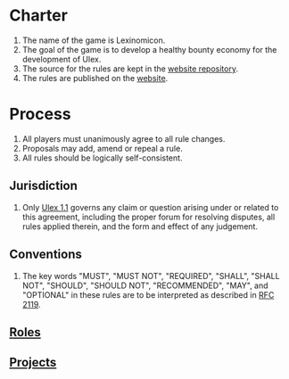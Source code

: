 # Charter

1. The name of the game is Lexinomicon.
1. The goal of the game is to develop a healthy bounty economy for the development of Ulex.
1. The source for the rules are kept in the [website repository](https://github.com/cryptotechguru/Lexinomicon).
1. The rules are published on the [website](https://cryptotechguru.github.io/Lexinomicon/).

# Process

1. All players must unanimously agree to all rule changes.
1. Proposals may add, amend or repeal a rule.
1. All rules should be logically self-consistent. 

## Jurisdiction

1. Only [Ulex 1.1](https://github.com/proftomwbell/Ulex/tree/master/versions/1.1) governs any claim or question arising under or related to this agreement, including the proper forum for resolving disputes, all rules applied therein, and the form and effect of any judgement.

## Conventions

1. The key words "MUST", "MUST NOT", "REQUIRED", "SHALL", "SHALL NOT", "SHOULD", "SHOULD NOT", "RECOMMENDED", "MAY", and "OPTIONAL" in these rules are to be interpreted as described in [RFC 2119](https://www.ietf.org/rfc/rfc2119.txt).

## [Roles](Roles/)

## [Projects](Projects/)
